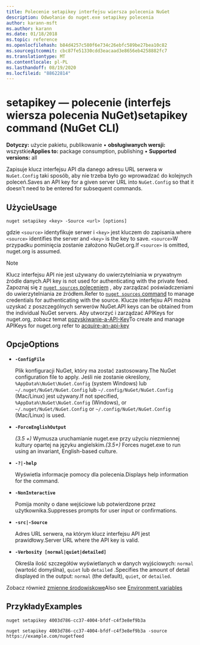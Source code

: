 ```yaml
---
title: Polecenie setapikey interfejsu wiersza polecenia NuGet
description: Odwołanie do nuget.exe setapikey polecenia
author: karann-msft
ms.author: karann
ms.date: 01/18/2018
ms.topic: reference
ms.openlocfilehash: b84d4257c580f6e734c26ebfc589be27bea10c82
ms.sourcegitcommit: cbc87fe51330cdd3eacaad3e8656eb4258882fc7
ms.translationtype: MT
ms.contentlocale: pl-PL
ms.lasthandoff: 08/19/2020
ms.locfileid: "88622814"
---
```

# <a name="setapikey-command-nuget-cli"></a><span data-ttu-id="01f83-103">setapikey — polecenie (interfejs wiersza polecenia NuGet)</span><span class="sxs-lookup"><span data-stu-id="01f83-103">setapikey command (NuGet CLI)</span></span>

<span data-ttu-id="01f83-104">**Dotyczy:** użycie pakietu, publikowanie &bullet; **obsługiwanych wersji:** wszystkie</span><span class="sxs-lookup"><span data-stu-id="01f83-104">**Applies to:** package consumption, publishing &bullet; **Supported versions:** all</span></span>

<span data-ttu-id="01f83-105">Zapisuje klucz interfejsu API dla danego adresu URL serwera w `NuGet.Config` taki sposób, aby nie trzeba było go wprowadzać do kolejnych poleceń.</span><span class="sxs-lookup"><span data-stu-id="01f83-105">Saves an API key for a given server URL into `NuGet.Config` so that it doesn't need to be entered for subsequent commands.</span></span>

## <a name="usage"></a><span data-ttu-id="01f83-106">Użycie</span><span class="sxs-lookup"><span data-stu-id="01f83-106">Usage</span></span>

```cli
nuget setapikey <key> -Source <url> [options]
```

<span data-ttu-id="01f83-107">gdzie `<source>` identyfikuje serwer i `<key>` jest kluczem do zapisania.</span><span class="sxs-lookup"><span data-stu-id="01f83-107">where `<source>` identifies the server and `<key>` is the key to save.</span></span> <span data-ttu-id="01f83-108">`<source>`W przypadku pominięcia zostanie założono NuGet.org.</span><span class="sxs-lookup"><span data-stu-id="01f83-108">If `<source>` is omitted, nuget.org is assumed.</span></span> 

> [!NOTE]
> <span data-ttu-id="01f83-109">Klucz interfejsu API nie jest używany do uwierzytelniania w prywatnym źródle danych.</span><span class="sxs-lookup"><span data-stu-id="01f83-109">API key is not used for authenticating with the private feed.</span></span> <span data-ttu-id="01f83-110">Zapoznaj się z [ `nuget sources` poleceniem](../cli-reference/cli-ref-sources.md) , aby zarządzać poświadczeniami do uwierzytelniania ze źródłem.</span><span class="sxs-lookup"><span data-stu-id="01f83-110">Refer to [`nuget sources` command](../cli-reference/cli-ref-sources.md) to manage credentials for authenticating with the source.</span></span>
> <span data-ttu-id="01f83-111">Klucze interfejsu API można uzyskać z poszczególnych serwerów NuGet.</span><span class="sxs-lookup"><span data-stu-id="01f83-111">API keys can be obtained from the individual NuGet servers.</span></span> <span data-ttu-id="01f83-112">Aby utworzyć i zarządzać APIKeys for nuget.org, zobacz temat [pozyskiwanie-a-API-Key](../../nuget-org/scoped-api-keys.md#acquire-an-api-key)</span><span class="sxs-lookup"><span data-stu-id="01f83-112">To create and manage APIKeys for nuget.org refer to [acquire-an-api-key](../../nuget-org/scoped-api-keys.md#acquire-an-api-key)</span></span>

## <a name="options"></a><span data-ttu-id="01f83-113">Opcje</span><span class="sxs-lookup"><span data-stu-id="01f83-113">Options</span></span>

- **`-ConfigFile`**

  <span data-ttu-id="01f83-114">Plik konfiguracji NuGet, który ma zostać zastosowany.</span><span class="sxs-lookup"><span data-stu-id="01f83-114">The NuGet configuration file to apply.</span></span> <span data-ttu-id="01f83-115">Jeśli nie zostanie określony, `%AppData%\NuGet\NuGet.Config` (system Windows) lub `~/.nuget/NuGet/NuGet.Config` lub `~/.config/NuGet/NuGet.Config` (Mac/Linux) jest używany.</span><span class="sxs-lookup"><span data-stu-id="01f83-115">If not specified, `%AppData%\NuGet\NuGet.Config` (Windows), or `~/.nuget/NuGet/NuGet.Config` or `~/.config/NuGet/NuGet.Config` (Mac/Linux) is used.</span></span>

- **`-ForceEnglishOutput`**

  <span data-ttu-id="01f83-116">*(3.5 +)* Wymusza uruchamianie nuget.exe przy użyciu niezmiennej kultury opartej na języku angielskim.</span><span class="sxs-lookup"><span data-stu-id="01f83-116">*(3.5+)* Forces nuget.exe to run using an invariant, English-based culture.</span></span>

- **`-?|-help`**

  <span data-ttu-id="01f83-117">Wyświetla informacje pomocy dla polecenia.</span><span class="sxs-lookup"><span data-stu-id="01f83-117">Displays help information for the command.</span></span>

- **`-NonInteractive`**

  <span data-ttu-id="01f83-118">Pomija monity o dane wejściowe lub potwierdzone przez użytkownika.</span><span class="sxs-lookup"><span data-stu-id="01f83-118">Suppresses prompts for user input or confirmations.</span></span>

- **`-src|-Source`**

  <span data-ttu-id="01f83-119">Adres URL serwera, na którym klucz interfejsu API jest prawidłowy.</span><span class="sxs-lookup"><span data-stu-id="01f83-119">Server URL where the API key is valid.</span></span>

- **`-Verbosity [normal|quiet|detailed]`**

  <span data-ttu-id="01f83-120">Określa ilość szczegółów wyświetlanych w danych wyjściowych: `normal` (wartość domyślna), `quiet` lub `detailed` .</span><span class="sxs-lookup"><span data-stu-id="01f83-120">Specifies the amount of detail displayed in the output: `normal` (the default), `quiet`, or `detailed`.</span></span>

<span data-ttu-id="01f83-121">Zobacz również [zmienne środowiskowe](cli-ref-environment-variables.md)</span><span class="sxs-lookup"><span data-stu-id="01f83-121">Also see [Environment variables](cli-ref-environment-variables.md)</span></span>

## <a name="examples"></a><span data-ttu-id="01f83-122">Przykłady</span><span class="sxs-lookup"><span data-stu-id="01f83-122">Examples</span></span>

```cli
nuget setapikey 4003d786-cc37-4004-bfdf-c4f3e8ef9b3a

nuget setapikey 4003d786-cc37-4004-bfdf-c4f3e8ef9b3a -source https://example.com/nugetfeed
```
